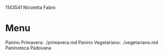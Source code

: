 1143541 Nicoletta Fabro
# Menu
Panino Primavera: ./primavera.md
Panino Vegetariano: ./vegetariano.md
Paninoteca Padovana
